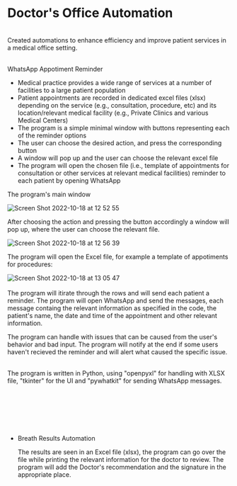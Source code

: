 # Doctor's Office Automation
<br />
Created automations to enhance efficiency and improve patient services in a medical office setting. <br /><br />
 
WhatsApp Appotiment Reminder
  -	Medical practice provides a wide range of services at a number of facilities to a large patient population
  -	Patient appointments are recorded in dedicated excel files (xlsx) depending on the service (e.g., consultation, procedure, etc) and its location/relevant medical facility (e.g., Private Clinics and various Medical Centers)
  -	The program is a simple minimal window with buttons representing each of the reminder options
  -	The user can choose the desired action, and press the corresponding button 
  -	A window will pop up and the user can choose the relevant excel file
  -	The program will open the chosen file (i.e., template of appointments for consultation or other services at relevant medical facilities)
  reminder to each patient by opening WhatsApp
  
 The program's main window

![Screen Shot 2022-10-18 at 12 52 55](https://user-images.githubusercontent.com/95490556/196398542-b3dac571-c77e-49c8-8def-c28d2e23cc48.png)

 After choosing the action and pressing the button accordingly a window will pop up, where the user can choose the relevant file.

![Screen Shot 2022-10-18 at 12 56 39](https://user-images.githubusercontent.com/95490556/196399228-76e6477a-c9a8-4537-abd9-c8e0f3de6bfd.png)

 The program will open the Excel file, for example a template of appotiments for procedures: <br />
 
![Screen Shot 2022-10-18 at 13 05 47](https://user-images.githubusercontent.com/95490556/196401398-e5373d82-040a-49f8-8130-e48ac3459d76.png)  
<br />
 The program will itirate through the rows and will send each patient a reminder.
     The program will open WhatsApp and send the messages, each message containg the relevant information as specified in the code, the patient's name, the date and time of the appointment and other relevant information.  
     
 The program can handle with issues that can be caused from the user's behavior and bad input.
 The program will notify at the end if some users haven't recieved the reminder and will alert what caused the specific issue.  
 
<br />
 The program is written in Python, using "openpyxl" for handling with XLSX file, "tkinter" for the UI and "pywhatkit" for sending WhatsApp messages.
   

<br /><br /><br /><br /><br />
- Breath Results Automation

   The results are seen in an Excel file (xlsx), the program can go over the file while printing the relevant information for the doctor to review.
   The program will add the Doctor's recommendation and the signature in the appropriate place.
